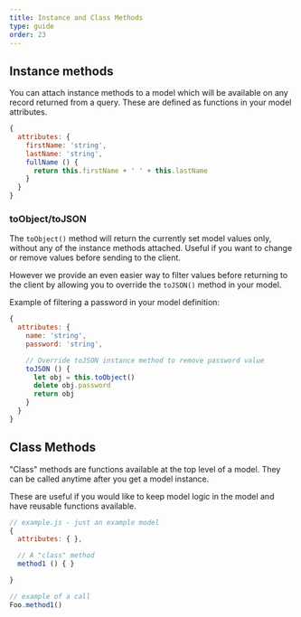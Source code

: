```yaml
---
title: Instance and Class Methods
type: guide
order: 23
---
```


## Instance methods

You can attach instance methods to a model which will be available on any record returned from a query. These are defined as functions in your model attributes.

```js
{
  attributes: {
    firstName: 'string',
    lastName: 'string',
    fullName () {
      return this.firstName + ' ' + this.lastName
    }
  }
}
```

### toObject/toJSON

The `toObject()` method will return the currently set model values only, without any of the instance methods attached. Useful if you want to change or remove values before sending to the client.

However we provide an even easier way to filter values before returning to the client by allowing you to override the `toJSON()` method in your model.

Example of filtering a password in your model definition:

```js
{
  attributes: {
    name: 'string',
    password: 'string',

    // Override toJSON instance method to remove password value
    toJSON () {
      let obj = this.toObject()
      delete obj.password
      return obj
    }
  }
}
```

## Class Methods

"Class" methods are functions available at the top level of a model. They can be called anytime after you get a model instance.

These are useful if you would like to keep model logic in the model and have reusable functions available.

```js
// example.js - just an example model
{
  attributes: { },

  // A "class" method
  method1 () { }

}

// example of a call
Foo.method1()
```
